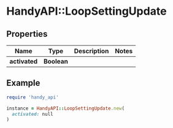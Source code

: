 # HandyAPI::LoopSettingUpdate

## Properties

| Name | Type | Description | Notes |
| ---- | ---- | ----------- | ----- |
| **activated** | **Boolean** |  |  |

## Example

```ruby
require 'handy_api'

instance = HandyAPI::LoopSettingUpdate.new(
  activated: null
)
```

